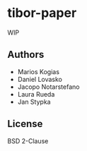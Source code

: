 # tibor-paper #

WIP

## Authors ##

 * Marios Kogias
 * Daniel Lovasko
 * Jacopo Notarstefano
 * Laura Rueda
 * Jan Stypka

## License ##

BSD 2-Clause
